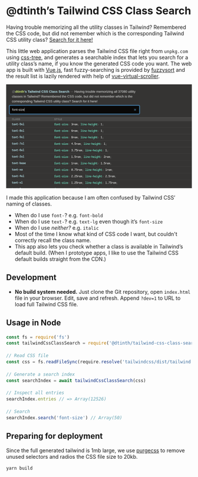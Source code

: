 # @dtinth’s Tailwind CSS Class Search

Having trouble memorizing all the utility classes in Tailwind? Remembered the CSS code, but did not remember which is the corresponding Tailwind CSS utility class? [Search for it here!](https://tailwind.spacet.me/)

This little web application parses the Tailwind CSS file right from `unpkg.com` using [css-tree](https://www.npmjs.com/package/css-tree), and generates a searchable index that lets you search for a utility class’s name, if you know the generated CSS code you want. The web app is built with [Vue.js](https://vuejs.org/), fast fuzzy-searching is provided by [fuzzysort](https://www.npmjs.com/package/fuzzysort) and the result list is lazily rendered with help of [vue-virtual-scroller](https://www.npmjs.com/package/vue-virtual-scroller).

[![Screenshot](https://github.com/dtinth/timelapse/raw/master/projects/tailwind-search_results.png)](https://tailwind.spacet.me/)

I made this application because I am often confused by Tailwind CSS’ naming of classes.

- When do I use `font-`? e.g. `font-bold`
- When do I use `text-`? e.g. `text-lg` even though it’s `font-size`
- When do I use _neither?_ e.g. `italic`
- Most of the time I know what kind of CSS code I want, but couldn't correctly recall the class name.
- This app also lets you check whether a class is available in Tailwind’s default build. (When I prototype apps, I like to use the Tailwind CSS default builds straight from the CDN.)

## Development

- **No build system needed.** Just clone the Git repository, open `index.html` file in your browser. Edit, save and refresh. Append `?dev=1` to URL to load full Tailwind CSS file.

## Usage in Node

```js
const fs = require('fs')
const tailwindCssClassSearch = require('@dtinth/tailwind-css-class-search')

// Read CSS file
const css = fs.readFileSync(require.resolve('tailwindcss/dist/tailwind.css'))

// Generate a search index
const searchIndex = await tailwindCssClassSearch(css)

// Inspect all entries
searchIndex.entries // => Array(12526)

// Search
searchIndex.search('font-size') // Array(50)
```

## Preparing for deployment

Since the full generated tailwind is 1mb large, we use [purgecss](https://purgecss.com/CLI) to remove unused selectors and radios the CSS file size to 20kb.

```
yarn build
```

